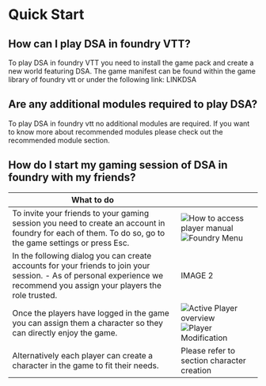 # Quick Start  

## How can I play DSA in foundry VTT?
To play DSA in foundry VTT you need to install the game pack and create a new world featuring DSA.
The game manifest can be found within the game library of foundry vtt or under the following link: LINKDSA
  

## Are any additional modules required to play DSA? 
To play DSA in foundry vtt no additional modules are required. 
If you want to know more about recommended modules please check out the recommended module section.


## How do I start my gaming session of DSA in foundry with my friends?  
| What to do  | |
| ------------- | ------------- |
| To invite your friends to your gaming session you need to create an account in foundry for each of them. To do so, go to the game settings or press Esc.  | ![How to access player manual](https://github.com/PMFlint/Test/blob/main/Player_Esc.jpg) ![Foundry Menu](https://github.com/PMFlint/Test/blob/main/Foundry%20Menu.jpg)  |
|In the following dialog you can create accounts for your friends to join your session. - As of personal experience we recommend you assign your players the role trusted.| IMAGE 2|
|Once the players have logged in the game you can assign them a character so they can directly enjoy the game.| ![Active Player overview](https://github.com/PMFlint/Test/blob/main/Player%20Overview.jpg) ![Player Modification](https://github.com/PMFlint/Test/blob/main/Player%20Character%20configuration.jpg)|
|Alternatively each player can create a character in the game to fit their needs.| Please refer to section character creation |

